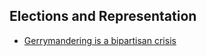 ## Elections and Representation
- [Gerrymandering is a bipartisan crisis](https://www.readtangle.com/2022-gerrymandering-deep-dive/)

